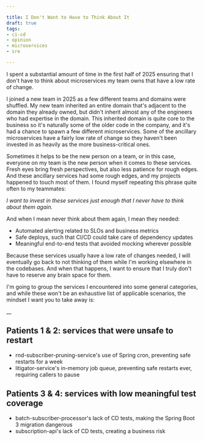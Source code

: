 ```yaml
---

title: I Don't Want to Have to Think About It
draft: true
tags:
- ci-cd
- opinion
- microservices
- sre

---
```


I spent a substantial amount of time in the first half of 2025 ensuring that I don't have to think about microservices my team owns that have a low rate of change.

I joined a new team in 2025 as a few different teams and domains were shuffled. My new team inherited an entire domain that's adjacent to the domain they already owned, but didn't inherit almost any of the engineers who had expertise in the domain. This inherited domain is quite core to the business so it's naturally some of the older code in the company, and it's had a chance to spawn a few different microservices. Some of the ancillary microservices have a fairly low rate of change so they haven't been invested in as heavily as the more business-critical ones.

Sometimes it helps to be the new person on a team, or in this case, everyone on my team is the new person when it comes to these services. Fresh eyes bring fresh perspectives, but also less patience for rough edges. And these ancillary services had some rough edges, and my projects happened to touch most of them. I found myself repeating this phrase quite often to my teammates:

_I want to invest in these services just enough that I never have to think about them again._

And when I mean never think about them again, I mean they needed:

- Automated alerting related to SLOs and business metrics
- Safe deploys, such that CI/CD could take care of dependency updates
- Meaningful end-to-end tests that avoided mocking wherever possible

Because these services usually have a low rate of changes needed, I will eventually go back to not thinking of them while I'm working elsewhere in the codebases. And when that happens, I want to ensure that I truly don't have to reserve any brain space for them.

I'm going to group the services I encountered into some general categories, and while these won't be an exhaustive list of applicable scenarios, the mindset I want you to take away is:

__

## Patients 1 & 2: services that were unsafe to restart

- rnd-subscriber-pruning-service's use of Spring cron, preventing safe restarts for a week
- litigator-service's in-memory job queue, preventing safe restarts ever, requiring callers to pause

## Patients 3 & 4: services with low meaningful test coverage

- batch-subscriber-processor's lack of CD tests, making the Spring Boot 3 migration dangerous
- subscription-api's lack of CD tests, creating a business risk
<!--stackedit_data:
eyJoaXN0b3J5IjpbMTMwODA4MDM0NiwxOTMzODQxNDEwXX0=
-->